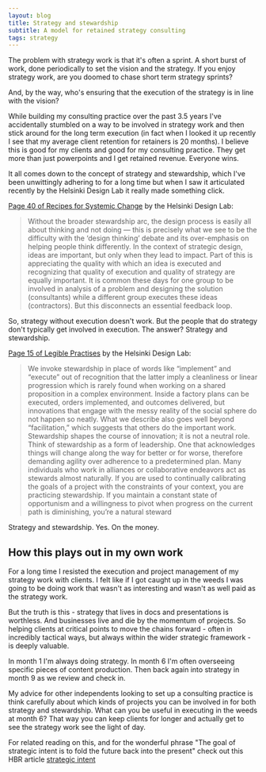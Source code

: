 ```yaml
---
layout: blog
title: Strategy and stewardship
subtitle: A model for retained strategy consulting
tags: strategy
---
```


The problem with strategy work is that it's often a sprint. A short burst of work, done periodically to set the vision and the strategy. If you enjoy strategy work, are you doomed to chase short term strategy sprints?

And, by the way, who's ensuring that the execution of the strategy is in line with the vision?

While building my consulting practice over the past 3.5 years I've accidentally stumbled on a way to be involved in strategy work and then stick around for the long term execution (in fact when I looked it up recently I see that my average client retention for retainers is 20 months). I believe this is good for my clients and good for my consulting practice. They get more than just powerpoints and I get retained revenue. Everyone wins.

It all comes down to the concept of strategy and stewardship, which I've been unwittingly adhering to for a long time but when I saw it articulated recently by the Helsinki Design Lab it really made something click.

[Page 40 of Recipes for Systemic Change](http://www.helsinkidesignlab.org/peoplepods/themes/hdl/downloads/In_Studio-Recipes_for_Systemic_Change.pdf) by the Helsinki Design Lab: 

> Without the broader stewardship arc, the design process is easily all about thinking and not doing — this is precisely what we see to be the difficulty with the ‘design thinking’ debate and its over-emphasis on helping people think differently. In the context of strategic design, ideas are important, but only when they lead to impact. Part of this is appreciating the quality with which an idea is executed and recognizing that quality of execution and quality of strategy are equally important. It is common these days for one group to be involved in analysis of a problem and designing the solution (consultants) while a different group executes these ideas (contractors). But this disconnects an essential feedback loop.

So, strategy without execution doesn't work. But the people that do strategy don't typically get involved in execution. The answer? Strategy and stewardship.

[Page 15 of Legible Practises](http://helsinkidesignlab.org/peoplepods/themes/hdl/downloads/Legible_Practises.pdf) by the Helsinki Design Lab:

> We invoke stewardship in place of words like “implement” and “execute” out of recognition that the latter imply a cleanliness or linear progression which is rarely found when working on a shared proposition in a complex environment. Inside a factory plans can be executed, orders implemented, and outcomes delivered, but innovations that engage with the messy reality of the social sphere do not happen so neatly. What we describe also goes well beyond “facilitation,” which suggests that others do the important work. Stewardship shapes the course of innovation; it is not a neutral role. Think of stewardship as a form of leadership. One that acknowledges things will change along the way for better or for worse, therefore demanding agility over adherence to a predetermined plan. Many individuals who work in alliances or collaborative endeavors act as stewards almost naturally. If you are used to continually calibrating the goals of a project with the constraints of your context, you are practicing stewardship. If you maintain a constant state of opportunism and a willingness to pivot when progress on the current path is diminishing, you’re a natural steward

Strategy and stewardship. Yes. On the money.

## How this plays out in my own work

For a long time I resisted the execution and project management of my strategy work with clients. I felt like if I got caught up in the weeds I was going to be doing work that wasn't as interesting and wasn't as well paid as the strategy work.

But the truth is this - strategy that lives in docs and presentations is worthless. And businesses live and die by the momentum of projects. So helping clients at critical points to move the chains forward - often in incredibly tactical ways, but always within the wider strategic framework - is deeply valuable.

In month 1 I'm always doing strategy. In month 6 I'm often overseeing specific pieces of content production. Then back again into strategy in month 9 as we review and check in.

My advice for other independents looking to set up a consulting practice is think carefully about which kinds of projects you can be involved in for both strategy and stewardship. What can you be useful in executing in the weeds at month 6? That way you can keep clients for longer and actually get to see the strategy work see the light of day.

For related reading on this, and for the wonderful phrase "The goal of strategic intent is to fold the future back into the present" check out this HBR article [strategic intent](https://hbr.org/2005/07/strategic-intent)